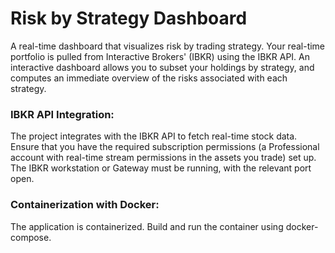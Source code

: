 # Risk by Strategy Dashboard

A real-time dashboard that visualizes risk by trading strategy. Your real-time portfolio is pulled from Interactive Brokers' (IBKR) using the IBKR API. An interactive dashboard allows you to subset your holdings by strategy, and computes an immediate overview of the risks associated with each strategy.

### IBKR API Integration:

The project integrates with the IBKR API to fetch real-time stock data. Ensure that you have the required subscription permissions (a Professional account with real-time stream permissions in the assets you trade) set up. The IBKR workstation or Gateway must be running, with the relevant port open.

### Containerization with Docker:

The application is containerized. Build and run the container using docker-compose. 

